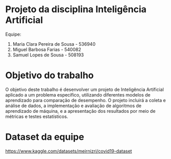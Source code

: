 # Projeto da disciplina Inteligência Artificial

Equipe: 
1. Maria Clara Pereira de Sousa - 536940
2. Miguel Barbosa Farias - 540082
3. Samuel Lopes de Sousa - 508193

# Objetivo do trabalho 

O objetivo deste trabalho é desenvolver um projeto de Inteligência Artificial aplicado a um problema específico, utilizando diferentes modelos de aprendizado para comparação de desempenho. O projeto incluirá a coleta e análise de dados, a implementação e avaliação de algoritmos de aprendizado de máquina, e a apresentação dos resultados por meio de métricas e testes estatísticos.

# Dataset da equipe

https://www.kaggle.com/datasets/meirnizri/covid19-dataset
